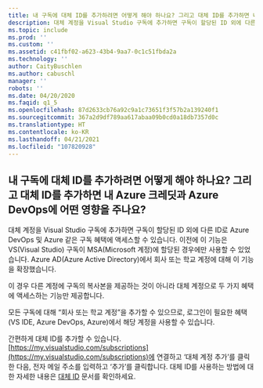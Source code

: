 ```yaml
---
title: 내 구독에 대체 ID를 추가하려면 어떻게 해야 하나요? 그리고 대체 ID를 추가하면 내 Azure 크레딧과 Azure DevOps에 어떤 영향을 주나요?
description: 대체 계정을 Visual Studio 구독에 추가하면 구독이 할당된 ID 외에 다른 ID로 Azure DevOps 및 Azure 같은 구독 혜택에 액세스할 수 있습...
ms.topic: include
ms.prod: ''
ms.custom: ''
ms.assetid: c41fbf02-a623-43b4-9aa7-0c1c51fbda2a
ms.technology: ''
author: CaityBuschlen
ms.author: cabuschl
manager: ''
robots: ''
ms.date: 04/20/2020
ms.faqid: q1_5
ms.openlocfilehash: 87d2633cb76a92c9a1c73651f3f57b2a139240f1
ms.sourcegitcommit: 367a2d9df789aa617abaa09b0cd0a18db7357d0c
ms.translationtype: HT
ms.contentlocale: ko-KR
ms.lasthandoff: 04/21/2021
ms.locfileid: "107820928"
---
```

## <a name="how-do-i-add-alternate-identities-to-my-subscription-and-how-does-this-impact-my-azure-credits-and-azure-devops"></a>내 구독에 대체 ID를 추가하려면 어떻게 해야 하나요? 그리고 대체 ID를 추가하면 내 Azure 크레딧과 Azure DevOps에 어떤 영향을 주나요?

대체 계정을 Visual Studio 구독에 추가하면 구독이 할당된 ID 외에 다른 ID로 Azure DevOps 및 Azure 같은 구독 혜택에 액세스할 수 있습니다. 이전에 이 기능은 VS(Visual Studio) 구독이 MSA(Microsoft 계정)에 할당된 경우에만 사용할 수 있었습니다.  Azure AD(Azure Active Directory)에서 회사 또는 학교 계정에 대해 이 기능을 확장했습니다.

이 경우 다른 계정에 구독의 복사본을 제공하는 것이 아니라 대체 계정으로 두 가지 혜택에 액세스하는 기능만 제공합니다.

모든 구독에 대해 “회사 또는 학교 계정”을 추가할 수 있으므로, 로그인이 필요한 혜택(VS IDE, Azure DevOps, Azure)에서 해당 계정을 사용할 수 있습니다.

간편하게 대체 ID를 추가할 수 있습니다. [https://my.visualstudio.com/subscriptions](https://my.visualstudio.com/subscriptions)에 연결하고 ‘대체 계정 추가’를 클릭한 다음, 전자 메일 주소를 입력하고 ‘추가’를 클릭합니다. 대체 ID를 사용하는 방법에 대한 자세한 내용은 [대체 ID](https://docs.microsoft.com/visualstudio/subscriptions/vs-alternate-identity) 문서를 확인하세요.
